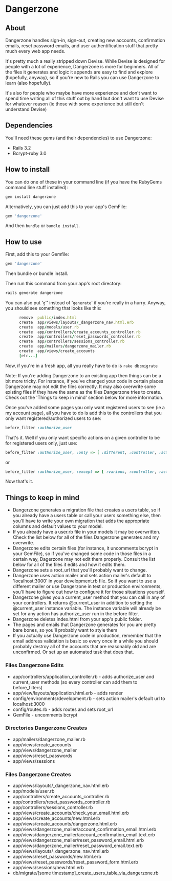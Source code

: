 # Dangerzone

## About
Dangerzone handles sign-in, sign-out, creating new accounts, confirmation emails, reset password emails,
and user authentification stuff that pretty much every web app needs.

It's pretty much a really stripped down Devise. While Devise is designed for people with a lot of experience,
Dangerzone is more for beginners. All of the files it generates and logic it appends are easy to find and
explore (hopefully, anyway), so if you're new to Rails you can use Dangerzone to learn (also hopefully).

It's also for people who maybe have more experience and don't want to spend time writing all of this stuff
out by hand but don't want to use Devise for whatever reason (ie those with some experience but still
don't understand Devise)

## Dependencies
You'll need these gems (and their dependencies) to use Dangerzone:

* Rails 3.2
* Bcrypt-ruby 3.0


## How to install
You can do one of these in your command line (if you have the RubyGems command line stuff installed):

```ruby
gem install dangerzone
```

Alternatively, you can just add this to your app's GemFile:

```ruby
gem 'dangerzone'
```

And then ```bundle``` or ```bundle install```.

## How to use

First, add this to your Gemfile:

```ruby
gem 'dangerzone'
```

Then bundle or bundle install.

Then run this command from your app's root directory:

```ruby
rails generate dangerzone
```

You can also put '```g```'' instead of '```generate```' if you're really in a hurry. Anyway, you should see something that
looks like this:

```ruby
      remove  public/index.html
      create  app/views/layouts/_dangerzone_nav.html.erb
      create  app/models/user.rb
      create  app/controllers/create_accounts_controller.rb
      create  app/controllers/reset_passwords_controller.rb
      create  app/controllers/sessions_controller.rb
      create  app/mailers/dangerzone_mailer.rb
      create  app/views/create_accounts
      [etc...]
```

Now, if you're in a fresh app, all you really have to do is ```rake db:migrate```

Note: If you're adding Dangerzone to an existing app then things can be a bit more tricky. For instance,
if you've changed your code in certain places Dangerzone may not edit the files correctly. It may
also overwrite some existing files if they have the same as the files Dangerzone tries to create.
Check out the 'Things to keep in mind' section below for more information.

Once you've added some pages you only want registered users to see (ie a my account page), all you have to do
is add this to the controllers that you only want registered/authorized users to see:

```ruby
before_filter :authorize_user
```

That's it. Well if you only want specific actions on a given controller to be for registered users only, just use:

```ruby
before_filter :authorize_user, :only => [ :different, :controller, :actions ]
```

or

```ruby
before_filter :authorize_user, :except => [ :various, :controller, :actions ]
```

Now that's it.

## Things to keep in mind

* Dangerzone generates a migration file that creates a users table, so if you already have a users table
or call your users something else, then you'll have to write your own migration that adds the appropriate
columns and default values to your model.
* If you already have a user.rb file in your models it may be overwritten. Check the list below for all of the
files Dangerzone generates and my overwrite.
* Dangerzone edits certain files (for instance, it uncomments bcrypt in your GemFile), so if you've changed
some code in those files in a certain way, Dagerzone may not edit them properly. Consult the list below
for all of the files it edits and how it edits them.
* Dangerzone sets a root\_url that you'll probably want to change.
* Dangerzone uses action mailer and sets action mailer's default to 'localhost:3000' in your development.rb file.
So if you want to use a different mailer or use Dangerzone in test or production environments, you'll have to figure
out how to configure it for those situations yourself.
* Dangerzone gives you a current\_user method that you can call in any of your controllers. It returns @current\_user
in addition to setting the @current\_user instance variable. The instance variable will already be set for any action
has authorize\_user run in the before filter.
* Dangerzone deletes index.html from your app's public folder.
* The pages and emails that Dangerzone generates for you are pretty bare bones, so you'll probably want to style them
* If you actually use Dangerzone code in production, remember that the email address validation is basic so
every once in a while you should probably destroy all of the accounts that are reasonably old and are unconfirmed.
Or set up an automated task that does that.

### Files Dangerzone Edits
* app/controllers/application\_controller.rb - adds authorize\_user and current\_user methods (so every controller
can add them to before\_filters)
* app/view/layouts/application.html.erb - adds render
* config/environments/development.rb - sets action mailer's default url to localhost:3000
* config/routes.rb - adds routes and sets root\_url
* GemFile - uncomments bcrypt

### Directories Dangerzone Creates
* app/mailers/dangerzone\_mailer.rb
* app/views/create\_accounts
* app/views/dangerzone\_mailer
* app/views/reset\_passwords
* app/views/sessions

### Files Dangerzone Creates
* app/views/layouts/\_dangerzone_nav.html.erb
* app/models/user.rb
* app/controllers/create\_accounts\_controller.rb
* app/controllers/reset\_passwords\_controller.rb
* app/controllers/sessions\_controller.rb
* app/views/create\_accounts/check\_your\_email.html.erb
* app/views/create\_accounts/new.html.erb
* app/views/create\_accounts/dangerzone.html.erb
* app/views/dangerzone\_mailer/account\_confirmation\_email.html.erb
* app/views/dangerzone\_mailer/account\_confirmation\_email.text.erb
* app/views/dangerzone\_mailer/reset\_password\_email.html.erb
* app/views/dangerzone\_mailer/reset\_password\_email.text.erb
* app/views/layouts/\_dangerzone\_nav.html.erb
* app/views/reset\_passwords/new.html.erb
* app/views/reset\_passwords/reset\_password\_form.html.erb
* app/views/sessions/new.html.erb
* db/migrate/[some timestamp]\_create\_users\_table\_via\_dangerzone.rb
